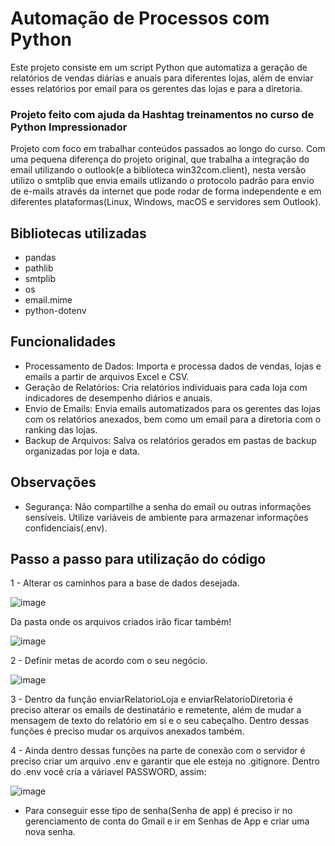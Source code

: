 # Automação de Processos com Python
Este projeto consiste em um script Python que automatiza a geração de relatórios de vendas diárias e anuais para diferentes lojas, além de enviar esses relatórios por email para os gerentes das lojas e para a diretoria.

### Projeto feito com ajuda da Hashtag treinamentos no curso de Python Impressionador
Projeto com foco em trabalhar conteúdos passados ao longo do curso. Com uma pequena diferença do projeto original, que trabalha a integração do email utilizando o outlook(e a biblioteca win32com.client), nesta versão utilizo o smtplib que envia emails utlizando o protocolo padrão para envio de e-mails através da internet que pode rodar de forma independente e em diferentes plataformas(Linux, Windows, macOS e servidores sem Outlook).

## Bibliotecas utilizadas
- pandas
- pathlib
- smtplib
- os
- email.mime
- python-dotenv

## Funcionalidades
- Processamento de Dados: Importa e processa dados de vendas, lojas e emails a partir de arquivos Excel e CSV.
- Geração de Relatórios: Cria relatórios individuais para cada loja com indicadores de desempenho diários e anuais.
- Envio de Emails: Envia emails automatizados para os gerentes das lojas com os relatórios anexados, bem como um email para a diretoria com o ranking das lojas.
- Backup de Arquivos: Salva os relatórios gerados em pastas de backup organizadas por loja e data.

## Observações
- Segurança:
Não compartilhe a senha do email ou outras informações sensíveis. Utilize variáveis de ambiente para armazenar informações confidenciais(.env).

## Passo a passo para utilização do código
1 - Alterar os caminhos para a base de dados desejada.

![image](https://github.com/user-attachments/assets/3979471c-5355-47f6-964f-bce49ce359cb)

Da pasta onde os arquivos criados irão ficar também!

![image](https://github.com/user-attachments/assets/e3dc1a73-f5a7-4b70-be56-7e7fa9af8afd)

2 - Definir metas de acordo com o seu negócio.

![image](https://github.com/user-attachments/assets/172ccd5d-8aab-45a4-a2a1-9418ab3a147d)

3 -  Dentro da função enviarRelatorioLoja e enviarRelatorioDiretoria é preciso alterar os emails de destinatário e remetente, além de mudar a mensagem de texto do relatório em si e o seu cabeçalho. Dentro dessas funções é preciso mudar os arquivos anexados também.

4 - Ainda dentro dessas funções na parte de conexão com o servidor é preciso criar um arquivo .env e garantir que ele esteja no .gitignore. Dentro do .env você cria a váriavel PASSWORD, assim:

![image](https://github.com/user-attachments/assets/26a19446-2129-48c4-b6fd-1f339738d7e4)

* Para conseguir esse tipo de senha(Senha de app) é preciso ir no gerenciamento de conta do Gmail e ir em Senhas de App e criar uma nova senha. 

